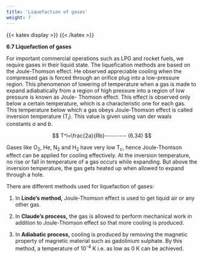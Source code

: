 ```yaml
---
title: 'Liquefaction of gases'
weight: 7
---
```


{{< katex display >}}
{{< /katex >}}

**6.7 Liquefaction of gases**

For important commercial operations such as LPG and rocket fuels, we require gases in their liquid state. The liquefication methods are based on the Joule-Thomson effect. He observed appreciable cooling when the compressed gas is forced through an orifice plug into  a low-pressure region. This phenomenon of lowering of temperature when a gas is made to expand adiabatically from a region of high pressure into a region of low pressure is known as Joule- Thomson effect. This effect is observed only below a certain temperature, which is a characteristic one for each gas. This temperature below which a gas obeys Joule-Thomson effect is called inversion temperature (T<sub>i</sub>). This value is given using van der waals constants _a_ and _b_.

$$
T^i=\frac{2a}{Rb}--------- (6.34)
$$


Gases like O<sub>2</sub>, He, N<sub>2</sub> and H<sub>2</sub> have very low T<sub>c</sub>, hence Joule-Thomson effect can be applied for cooling effectively. At the inversion temperature, no rise or fall in temperature of a gas occurs while expanding. But above the inversion temperature, the gas gets heated up when allowed to expand through a hole.

There are different methods used for liquefaction of gases:

1) In **Linde’s method,** Joule-Thomson effect is used to get liquid air or any other gas.

2) In **Claude’s process,** the gas is allowed to perform mechanical work in addition to Joule-Thomson effect so that more cooling is produced.

3) In **Adiabatic process,** cooling is produced by removing the magnetic property of magnetic material such as gadolinium sulphate. By this method, a temperature of 10<sup>-4</sup> K i.e. as low as 0 K can be achieved.




  
